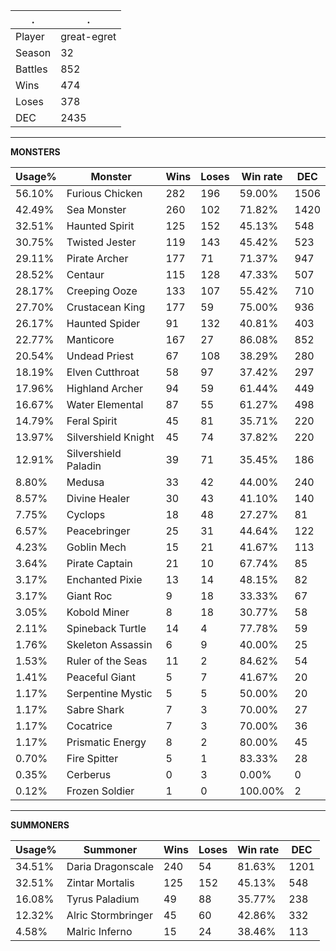 .|.
|-|-
Player|great-egret
Season|32
Battles|852
Wins|474
Loses|378
DEC|2435

---
**MONSTERS**

Usage%|Monster|Wins|Loses|Win rate|DEC|
-|-|-|-|-|-|
56.10%|Furious Chicken|282|196|59.00%|1506|
42.49%|Sea Monster|260|102|71.82%|1420|
32.51%|Haunted Spirit|125|152|45.13%|548|
30.75%|Twisted Jester|119|143|45.42%|523|
29.11%|Pirate Archer|177|71|71.37%|947|
28.52%|Centaur|115|128|47.33%|507|
28.17%|Creeping Ooze|133|107|55.42%|710|
27.70%|Crustacean King|177|59|75.00%|936|
26.17%|Haunted Spider|91|132|40.81%|403|
22.77%|Manticore|167|27|86.08%|852|
20.54%|Undead Priest|67|108|38.29%|280|
18.19%|Elven Cutthroat|58|97|37.42%|297|
17.96%|Highland Archer|94|59|61.44%|449|
16.67%|Water Elemental|87|55|61.27%|498|
14.79%|Feral Spirit|45|81|35.71%|220|
13.97%|Silvershield Knight|45|74|37.82%|220|
12.91%|Silvershield Paladin|39|71|35.45%|186|
8.80%|Medusa|33|42|44.00%|240|
8.57%|Divine Healer|30|43|41.10%|140|
7.75%|Cyclops|18|48|27.27%|81|
6.57%|Peacebringer|25|31|44.64%|122|
4.23%|Goblin Mech|15|21|41.67%|113|
3.64%|Pirate Captain|21|10|67.74%|85|
3.17%|Enchanted Pixie|13|14|48.15%|82|
3.17%|Giant Roc|9|18|33.33%|67|
3.05%|Kobold Miner|8|18|30.77%|58|
2.11%|Spineback Turtle|14|4|77.78%|59|
1.76%|Skeleton Assassin|6|9|40.00%|25|
1.53%|Ruler of the Seas|11|2|84.62%|54|
1.41%|Peaceful Giant|5|7|41.67%|20|
1.17%|Serpentine Mystic|5|5|50.00%|20|
1.17%|Sabre Shark|7|3|70.00%|27|
1.17%|Cocatrice|7|3|70.00%|36|
1.17%|Prismatic Energy|8|2|80.00%|45|
0.70%|Fire Spitter|5|1|83.33%|28|
0.35%|Cerberus|0|3|0.00%|0|
0.12%|Frozen Soldier|1|0|100.00%|2|

---
**SUMMONERS**

Usage%|Summoner|Wins|Loses|Win rate|DEC|
-|-|-|-|-|-|
34.51%|Daria Dragonscale|240|54|81.63%|1201|
32.51%|Zintar Mortalis|125|152|45.13%|548|
16.08%|Tyrus Paladium|49|88|35.77%|238|
12.32%|Alric Stormbringer|45|60|42.86%|332|
4.58%|Malric Inferno|15|24|38.46%|113|
